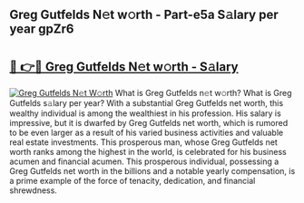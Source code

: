 ## Greg Gutfelds N𝚎t w𝚘rth - Part-e5a S𝚊lary per year gpZr6

# <h2><a href="http://gc49x4h.nevu.top/?p=Greg+Gutfelds">🔗 👉🔴 Greg Gutfelds N𝚎t w𝚘rth - S𝚊lary</a></h2>

[![Greg Gutfelds N𝚎t W𝚘rth](https://i.imgur.com/Oavwk0R.jpeg)](http://gc49x4h.nevu.top/?p=Greg+Gutfelds)
What is Greg Gutfelds n𝚎t w𝚘rth? What is Greg Gutfelds s𝚊lary per year?
With a substantial Greg Gutfelds net worth, this wealthy individual is among the wealthiest in his profession. His salary is impressive, but it is dwarfed by Greg Gutfelds net worth, which is rumored to be even larger as a result of his varied business activities and valuable real estate investments. This prosperous man, whose Greg Gutfelds net worth ranks among the highest in the world, is celebrated for his business acumen and financial acumen. This prosperous individual, possessing a Greg Gutfelds net worth in the billions and a notable yearly compensation, is a prime example of the force of tenacity, dedication, and financial shrewdness.
